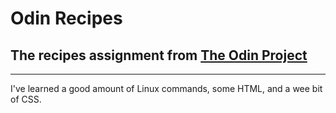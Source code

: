 # Odin Recipes
## The recipes assignment from [The Odin Project](https://theodinproject.com)

---

I've learned a good amount of Linux commands, some HTML, and a wee bit of CSS. 
